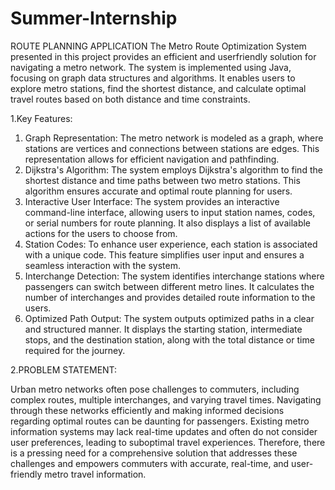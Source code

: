 # Summer-Internship

 ROUTE PLANNING APPLICATION
 The Metro Route Optimization System presented in this project provides an efficient and userfriendly solution for navigating a metro network. The system is implemented using Java, focusing on
graph data structures and algorithms. It enables users to explore metro stations, find the shortest
distance, and calculate optimal travel routes based on both distance and time constraints.


1.Key Features:

1. Graph Representation: The metro network is modeled as a graph, where stations are
vertices and connections between stations are edges. This representation allows for efficient
navigation and pathfinding.
2. Dijkstra's Algorithm: The system employs Dijkstra's algorithm to find the shortest distance
and time paths between two metro stations. This algorithm ensures accurate and optimal route
planning for users.
3. Interactive User Interface: The system provides an interactive command-line interface,
allowing users to input station names, codes, or serial numbers for route planning. It also
displays a list of available actions for the users to choose from.
4. Station Codes: To enhance user experience, each station is associated with a unique code.
This feature simplifies user input and ensures a seamless interaction with the system.
5. Interchange Detection: The system identifies interchange stations where passengers can
switch between different metro lines. It calculates the number of interchanges and provides
detailed route information to the users.
6. Optimized Path Output: The system outputs optimized paths in a clear and structured
manner. It displays the starting station, intermediate stops, and the destination station, along
with the total distance or time required for the journey.

2.PROBLEM STATEMENT:

Urban metro networks often pose challenges to commuters, including complex routes, multiple
interchanges, and varying travel times. Navigating through these networks efficiently and making
informed decisions regarding optimal routes can be daunting for passengers. Existing metro
information systems may lack real-time updates and often do not consider user preferences, leading
to suboptimal travel experiences. Therefore, there is a pressing need for a comprehensive solution
that addresses these challenges and empowers commuters with accurate, real-time, and user-friendly
metro travel information.
